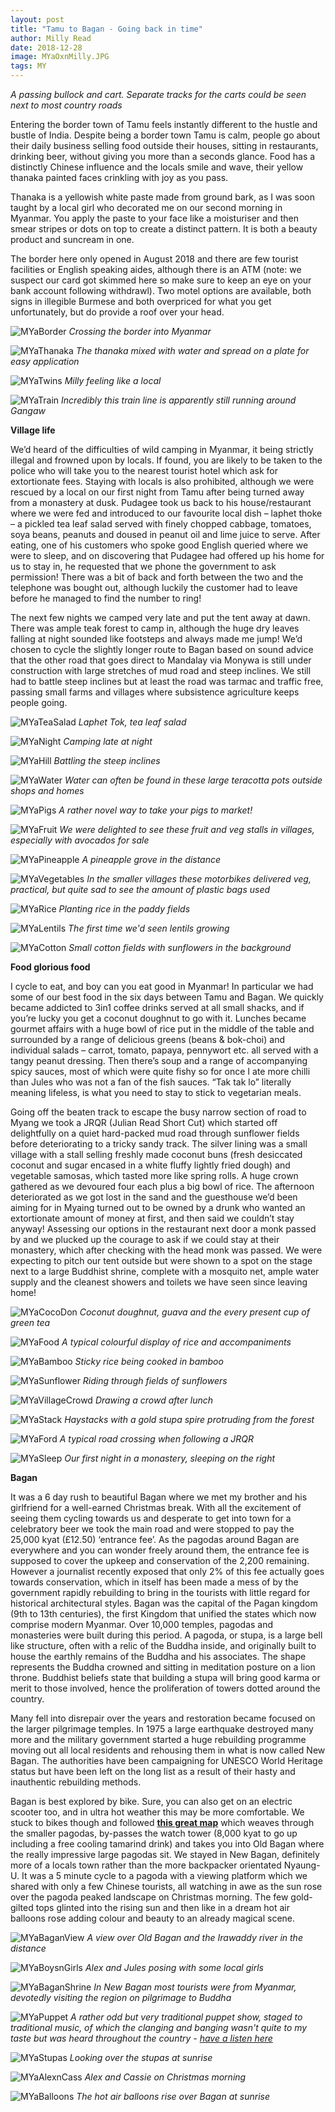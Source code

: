 ```yaml
---
layout: post
title: "Tamu to Bagan - Going back in time"
author: Milly Read
date: 2018-12-28
image: MYaOxnMilly.JPG
tags: MY
--- 
```


*A passing bullock and cart. Separate tracks for the carts could be seen next to most country roads*

Entering the border town of Tamu feels instantly different to the hustle and bustle of India. Despite being a border town Tamu is calm, people go about their daily business selling food outside their houses, sitting in restaurants, drinking beer, without giving you more than a seconds glance. Food has a distinctly Chinese influence and the locals smile and wave, their yellow thanaka painted faces crinkling with joy as you pass.   

Thanaka is a yellowish white paste made from ground bark, as I was soon taught by a local girl who decorated me on our second morning in Myanmar. You apply the paste to your face like a moisturiser and then smear stripes or dots on top to create a distinct pattern. It is both a beauty product and suncream in one. 

The border here only opened in August 2018 and there are few tourist facilities or English speaking aides, although there is an ATM (note: we suspect our card got skimmed here so make sure to keep an eye on your bank account following withdrawl). Two motel options are available, both signs in illegible Burmese and both overpriced for what you get unfortunately, but do provide a roof over your head.

![MYaBorder](assets/img/MYaBorder.jpg) *Crossing the border into Myanmar*  

![MYaThanaka](assets/img/MYaThanaka.jpg) *The thanaka mixed with water and spread on a plate for easy application*

![MYaTwins](assets/img/MYaTwins.jpg) *Milly feeling like a local*

![MYaTrain](assets/img/MYaTrain.JPG) *Incredibly this train line is apparently still running around Gangaw*


**Village life**

We’d heard of the difficulties of wild camping in Myanmar, it being strictly illegal and frowned upon by locals. If found, you are likely to be taken to the police who will take you to the nearest tourist hotel which ask for extortionate fees. Staying with locals is also prohibited, although we were rescued by a local on our first night from Tamu after being turned away from a monastery at dusk. Pudagee took us back to his house/restaurant where we were fed and introduced to our favourite local dish – laphet thoke – a pickled tea leaf salad served with finely chopped cabbage, tomatoes, soya beans, peanuts and doused in peanut oil and lime juice to serve. After eating, one of his customers who spoke good English queried where we were to sleep, and on discovering that Pudagee had offered up his home for us to stay in, he requested that we phone the government to ask permission! There was a bit of back and forth between the two and the telephone was bought out, although luckily the customer had to leave before he managed to find the number to ring! 

The next few nights we camped very late and put the tent away at dawn. There was ample teak forest to camp in, although the huge dry leaves falling at night sounded like footsteps and always made me jump! We’d chosen to cycle the slightly longer route to Bagan based on sound advice that the other road that goes direct to Mandalay via Monywa is still under construction with large stretches of mud road and steep inclines. We still had to battle steep inclines but at least the road was tarmac and traffic free, passing small farms and villages where subsistence agriculture keeps people going.  

![MYaTeaSalad](assets/img/MYaTeaSalad.jpg) *Laphet Tok, tea leaf salad*

![MYaNight](assets/img/MYaNight.JPG) *Camping late at night*

![MYaHill](assets/img/MYaHill.jpg) *Battling the steep inclines* 

![MYaWater](assets/img/MYaWater.jpg) *Water can often be found in these large teracotta pots outside shops and homes*

![MYaPigs](assets/img/MYaPigs.jpg) *A rather novel way to take your pigs to market!*

![MYaFruit](assets/img/MYaFruit.jpg) *We were delighted to see these fruit and veg stalls in villages, especially with avocados for sale* 

![MYaPineapple](assets/img/MYaPineapple.jpg) *A pineapple grove in the distance*

![MYaVegetables](assets/img/MYaVegetables.jpg) *In the smaller villages these motorbikes delivered veg, practical, but quite sad to see the amount of plastic bags used*

![MYaRice](assets/img/MYaRice.JPG) *Planting rice in the paddy fields* 

![MYaLentils](assets/img/MYaLentils.jpg) *The first time we'd seen lentils growing* 

![MYaCotton](assets/img/MYaCotton.JPG) *Small cotton fields with sunflowers in the background*

**Food glorious food**  

I cycle to eat, and boy can you eat good in Myanmar! In particular we had some of our best food in the six days between Tamu and Bagan. We quickly became addicted to 3in1 coffee drinks served at all small shacks, and if you’re lucky you get a coconut doughnut to go with it. Lunches became gourmet affairs with a huge bowl of rice put in the middle of the table and surrounded by a range of delicious greens (beans & bok-choi) and individual salads – carrot, tomato, papaya, pennywort etc. all served with a tangy peanut dressing. Then there’s soup and a range of accompanying spicy sauces, most of which were quite fishy so for once I ate more chilli than Jules who was not a fan of the fish sauces. “Tak tak lo” literally meaning lifeless, is what you need to stay to stick to vegetarian meals.  

Going off the beaten track to escape the busy narrow section of road to Myang we took a JRQR (Julian Read Short Cut) which started off delightfully on a quiet hard-packed mud road through sunflower fields before deteriorating to a tricky sandy track. The silver lining was a small village with a stall selling freshly made coconut buns (fresh desiccated coconut and sugar encased in a white fluffy lightly fried dough) and vegetable samosas, which tasted more like spring rolls. A huge crown gathered as we devoured four each plus a big bowl of rice. The afternoon deteriorated as we got lost in the sand and the guesthouse we’d been aiming for in Myaing turned out to be owned by a drunk who wanted an extortionate amount of money at first, and then said we couldn’t stay anyway! Assessing our options in the restaurant next door a monk passed by and we plucked up the courage to ask if we could stay at their monastery, which after checking with the head monk was passed. We were expecting to pitch our tent outside but were shown to a spot on the stage next to a large Buddhist shrine, complete with a mosquito net, ample water supply and the cleanest showers and toilets we have seen since leaving home! 

![MYaCocoDon](assets/img/MYaCocoDon.jpg) *Coconut doughnut, guava and the every present cup of green tea*  

![MYaFood](assets/img/MYaFood.jpg) *A typical colourful display of rice and accompaniments*  

![MYaBamboo](assets/img/MYaBamboo.jpg) *Sticky rice being cooked in bamboo*

![MYaSunflower](assets/img/MYaSunflower.jpg) *Riding through fields of sunflowers*

![MYaVillageCrowd](assets/img/MYaVillageCrowd.jpg) *Drawing a crowd after lunch*  

![MYaStack](assets/img/MYaStack.JPG) *Haystacks with a gold stupa spire protruding from the forest*

![MYaFord](assets/img/MYaFord.jpg) *A typical road crossing when following a JRQR*

![MYaSleep](assets/img/MYaSleep.JPG) *Our first night in a monastery, sleeping on the right*


**Bagan** 

It was a 6 day rush to beautiful Bagan where we met my brother and his girlfriend for a well-earned Christmas break. With all the excitement of seeing them cycling towards us and desperate to get into town for a celebratory beer we took the main road and were stopped to pay the 25,000 kyat (£12.50) ‘entrance fee’. As the pagodas around Bagan are everywhere and you can wonder freely around them, the entrance fee is supposed to cover the upkeep and conservation of the 2,200 remaining. However a journalist recently exposed that only 2% of this fee actually goes towards conservation, which in itself has been made a mess of by the government rapidly rebuilding to bring in the tourists with little regard for historical architectural styles. 
Bagan was the capital of the Pagan kingdom (9th to 13th centuries), the first Kingdom that unified the states which now comprise modern Myanmar. Over 10,000 temples, pagodas and monasteries were built during this period. A pagoda, or stupa, is a large bell like structure, often with a relic of the Buddha inside, and originally built to house the earthly remains of the Buddha and his associates. The shape represents the Buddha crowned and sitting in meditation posture on a lion throne. Buddhist beliefs state that building a stupa will bring good karma or merit to those involved, hence the proliferation of towers dotted around the country.

Many fell into disrepair over the years and restoration became focused on the larger pilgrimage temples. In 1975 a large earthquake destroyed many more and the military government started a huge rebuilding programme moving out all local residents and rehousing them in what is now called New Bagan. The authorities have been campaigning for UNESCO World Heritage status but have been left on the long list as a result of their hasty and inauthentic rebuilding methods.

Bagan is best explored by bike. Sure, you can also get on an electric scooter too, and in ultra hot weather this may be more comfortable. We stuck to bikes though and followed [**this great map**](https://goo.gl/maps/YfAfDQA3KEC2) which weaves through the smaller pagodas, by-passes the watch tower (8,000 kyat to go up including a free cooling tamarind drink) and takes you into Old Bagan where the really impressive large pagodas sit. We stayed in New Bagan, definitely more of a locals town rather than the more backpacker orientated Nyaung-U. It was a 5 minute cycle to a pagoda with a viewing platform which we shared with only a few Chinese tourists, all watching in awe as the sun rose over the pagoda peaked landscape on Christmas morning. The few gold-gilted tops glinted into the rising sun and then like in a dream hot air balloons rose adding colour and beauty to an already magical scene. 

![MYaBaganView](assets/img/MYaBaganView.jpg) *A view over Old Bagan and the Irawaddy river in the distance*

![MYaBoysnGirls](assets/img/MYaBoysnGirls.jpg) *Alex and Jules posing with some local girls*

![MYaBaganShrine](assets/img/MYaBaganShrine.jpg) *In New Bagan most tourists were from Myanmar, devotedly visiting the region on pilgrimage to Buddha*

![MYaPuppet](assets/img/MYaPuppet.jpg) *A rather odd but very traditional puppet show, staged to traditional music, of which the clanging and banging wasn't quite to my taste but was heard throughout the country - [have a listen here](https://youtu.be/lpT74Spy1ks)* 

![MYaStupas](assets/img/MYaStupas.JPG) *Looking over the stupas at sunrise*

![MYaAlexnCass](assets/img/MYaAlexnCass.JPG) *Alex and Cassie on Christmas morning*

![MYaBalloons](assets/img/MYaBalloons.JPG) *The hot air balloons rise over Bagan at sunrise*
